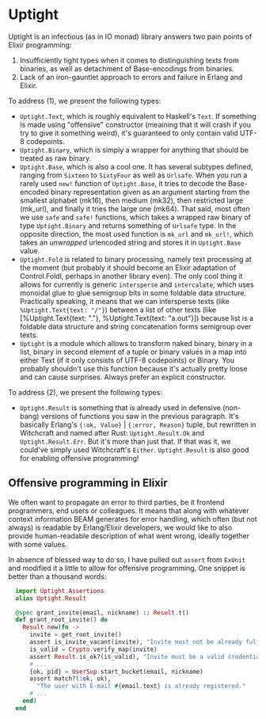 # Uptight

Uptight is an infectious (as in IO monad) library answers two pain points of Elixir programming:

 1. Insufficiently tight types when it comes to distinguishing texts from binaries, as well as detachment of Base-encodings from binaries.
 2. Lack of an iron-gauntlet approach to errors and failure in Erlang and Elixir.

To address (1), we present the following types:

 * `Uptight.Text`, which is roughly equivalent to Haskell's `Text`. If something is made using "offensive" constructor (meaining that it will crash if you try to give it something weird), it's guaranteed to only contain valid UTF-8 codepoints.
 * `Uptight.Binary`, which is simply a wrapper for anything that should be treated as raw binary.
 * `Uptight.Base`, which is also a cool one. It has several subtypes defined, ranging from `Sixteen` to `SixtyFour` as well as `Urlsafe`. When you run a rarely used `new!` function of `Uptight.Base`, it tries to decode the Base-encoded binary representation given as an argument starting from the smallest alphabet (mk16), then medium (mk32), then restricted large (mk_url), and finally it tries the large one (mk64). That said, most often we use `safe` and `safe!` functions, which takes a wrapped raw binary of type `Uptight.Binary` and returns something of `Urlsafe` type. In the opposite direction, the most used function is `mk_url` and `mk_url!`, which takes an _unwrapped_ urlencoded string and stores it in `Uptight.Base` value.
 * `Uptight.Fold` is related to binary processing, namely text processing at the moment (but probably it should become an Elixir adaptation of Control.Foldl, perhaps in another library even). The only cool thing it allows for currently is generic `intersperse` and `intercalate`, which uses monoidal glue to  glue semigroup bits in some foldable data structure. Practically speaking, it means that we can intersperse texts (like `%Uptight.Text{text: "/"}`) between a list of other texts (like [%Uptight.Text{text: "."}, %Uptight.Text{text: "a.out"}]) because list is a foldable data structure and string concatenation forms semigroup over texts.
 * `Uptight` is a module which allows to transform naked binary, binary in a list, binary in second element of a tuple or binary values in a map into either Text (if it only consists of UTF-8 codepoints) or Binary. You probably shouldn't use this function because it's actually pretty loose and can cause surprises. Always prefer an explicit constructor.

To address (2), we present the following types:

 * `Uptight.Result` is something that is already used in defensive (non-bang) versions of functions you saw in the previous paragraph. It's basically Erlang's `{:ok, Value}` | `{:error, Reason}` tuple, but rewritten in Witchcraft and named after Rust: `Uptight.Result.Ok` and `Uptight.Result.Err`. But it's more than just that. If that was it, we could've simply used Witchcraft's `Either`. `Uptight.Result` is also good for enabling offensive programming!

## Offensive programming in Elixir

We often want to propagate an error to third parties, be it frontend programmers, end users or colleagues. It means that along with whatever context information BEAM generates for error handling, which often (but not always) is readable by Erlang/Elixir developers, we would like to also provide human-readable description of what went wrong, ideally together with some values.

In absence of blessed way to do so, I have pulled out `assert` from `ExUnit` and modified it a little to allow for offensive programming. One snippet is better than a thousand words:

```elixir
  import Uptight.Assertions
  alias Uptight.Result

  @spec grant_invite(email, nickname) :: Result.t()
  def grant_root_invite() do
    Result.new(fn ->
      invite = get_root_invite()
      assert is_invite_vacant(invite), "Invite must not be already fulfilled."
      is_valid = Crypto.verify_map(invite)
      assert Result.is_ok?(is_valid), "Invite must be a valid credential."
      # ...
      {ok, pid} = UserSup.start_bucket(email, nickname)
      assert match?(:ok, ok),
        "The user with E-mail #{email.text} is already registered."
      # ...
    end)
  end
```

